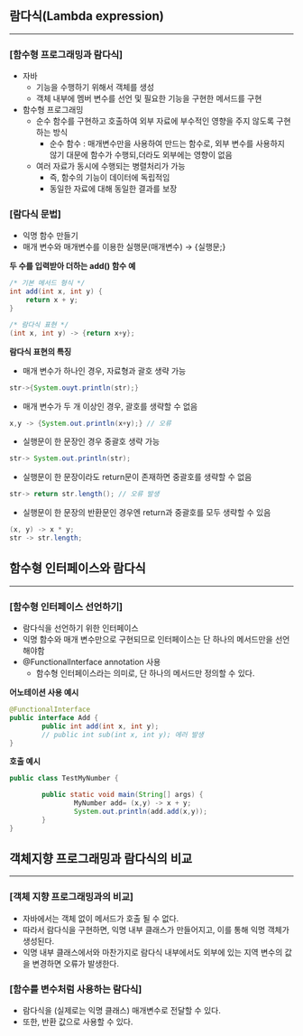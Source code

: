 ## 람다식(Lambda expression)

---

### [함수형 프로그래밍과 람다식]

- 자바
    - 기능을 수행하기 위해서 객체를 생성
    - 객체 내부에 멤버 변수를 선언 및 필요한 기능을 구현한 메서드를 구현
- 함수형 프로그래밍
    - 순수 함수를 구현하고 호출하여 외부 자료에 부수적인 영향을 주지 않도록 구현하는 방식
        - 순수 함수 : 매개변수만을 사용하여 만드는 함수로, 외부 변수를 사용하지 않기 대문에 함수가 수행되,더라도 외부에는 영향이 없음
    - 여러 자료가 동시에 수행되는 병렬처리가 가능
        - 즉, 함수의 기능이 데이터에 독립적임
        - 동일한 자료에 대해 동일한 결과를 보장  
           
### [람다식 문법]  

- 익명 함수 만들기  
- 매개 변수와 매개변수를 이용한 실행문(매개변수) → {실행문;}  

**두 수를 입력받아 더하는 add() 함수 예**  

```java
/* 기본 메서드 형식 */
int add(int x, int y) {
	return x + y;
}

/* 람다식 표현 */
(int x, int y) -> {return x+y};
```

**람다식 표현의 특징**

- 매개 변수가 하나인 경우, 자료형과 괄호 생략 가능

```java
str->{System.ouyt.println(str);}
```

- 매개 변수가 두 개 이상인 경우, 괄호를 생략할 수 없음

```java
x,y -> {System.out.println(x+y);} // 오류
```

- 실행문이 한 문장인 경우 중괄호 생략 가능

```java
str-> System.out.println(str);
```

- 실행문이 한 문장이라도 return문이 존재하면 중괄호를 생략할 수 없음

```java
str-> return str.length(); // 오류 발생
```

- 실행문이 한 문장의 반환문인 경우엔 return과 중괄호를 모두 생략할 수 있음

```java
(x, y) -> x * y;
str -> str.length;
```


## 함수형 인터페이스와 람다식

---

### [함수형 인터페이스 선언하기]

- 람다식을 선언하기 위한 인터페이스
- 익명 함수와 매개 변수만으로 구현되므로 인터페이스는 단 하나의 메서드만을 선언해야함
- @FunctionalInterface annotation 사용
    - 함수형 인터페이스라는 의미로, 단 하나의 메서드만 정의할 수 있다.


**어노테이션 사용 예시**

```java
@FunctionalInterface
public interface Add {
		public int add(int x, int y);
		// public int sub(int x, int y); 에러 발생
}
```

**호출 예시**

```java
public class TestMyNumber {

		public static void main(String[] args) {
				MyNumber add= (x,y) -> x + y;
				System.out.println(add.add(x,y)); 
		}
}
```

## 객체지향 프로그래밍과 람다식의 비교

---

### [객체 지향 프로그래밍과의 비교]

- 자바에서는 객체 없이 메서드가 호출 될 수 없다.
- 따라서 람다식을 구현하면, 익명 내부 클래스가 만들어지고, 이를 통해 익명 객체가 생성된다.
- 익명 내부 클래스에서와 마찬가지로 람다식 내부에서도 외부에 있는 지역 변수의 값을 변경하면 오류가 발생한다.

### [함수를 변수처럼 사용하는 람다식]

- 람다식을 (실제로는 익명 클래스) 매개변수로 전달할 수 있다.
- 또한, 반환 값으로 사용할 수 있다.
